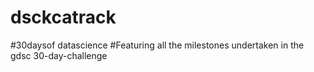 # dsckcatrack
#30daysof datascience
#Featuring all the milestones undertaken in the gdsc 30-day-challenge
